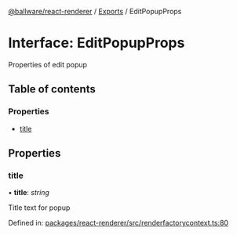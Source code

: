 [@ballware/react-renderer](../README.md) / [Exports](../modules.md) / EditPopupProps

# Interface: EditPopupProps

Properties of edit popup

## Table of contents

### Properties

- [title](editpopupprops.md#title)

## Properties

### title

• **title**: *string*

Title text for popup

Defined in: [packages/react-renderer/src/renderfactorycontext.ts:80](https://github.com/ballware/ballware-client/blob/88ab695/packages/react-renderer/src/renderfactorycontext.ts#L80)
